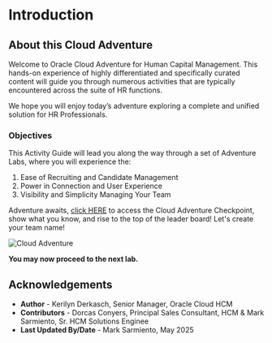 # Introduction

## About this Cloud Adventure

Welcome to Oracle Cloud Adventure for Human Capital Management. This hands-on experience of highly differentiated and specifically curated content will guide you through numerous activities that are typically encountered across the suite of HR functions. 

We hope you will enjoy today’s adventure exploring a complete and unified solution for HR Professionals.  

### Objectives

This Activity Guide will lead you along the way through a set of Adventure Labs, where you will experience the:
1.	Ease of Recruiting and Candidate Management
2.	Power in Connection and User Experience
3.  Visibility and Simplicity Managing Your Team

Adventure awaits, [click HERE](http://apex.oracle.com/pls/apex/f?p=159406:LOGIN_TEAM:::::CC:HCMCLOUDADVENTURE) to access the Cloud Adventure Checkpoint, show what you know, and rise to the top of the leader board! Let's create your team name!

![Cloud Adventure](images/cloud-adventure-checkpoint-image.png)
    
**You may now proceed to the next lab.**

## Acknowledgements
* **Author** - Kerilyn Derkasch, Senior Manager, Oracle Cloud HCM
* **Contributors** -  Dorcas Conyers, Principal Sales Consultant, HCM & Mark Sarmiento, Sr. HCM Solutions Enginee
* **Last Updated By/Date** - Mark Sarmiento, May 2025


